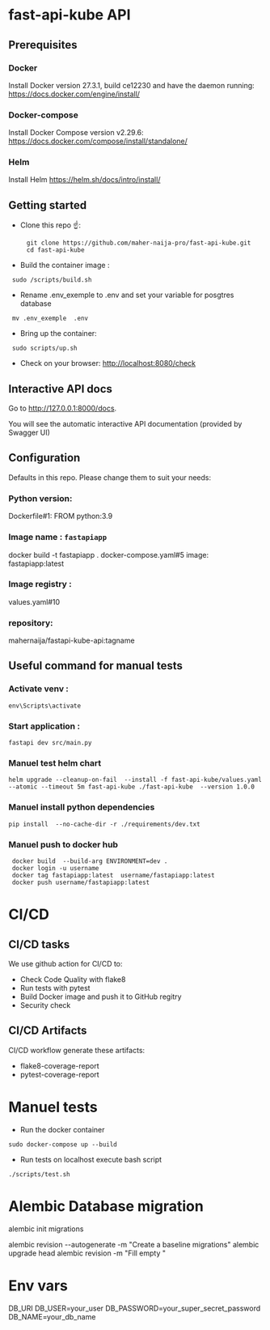 # fast-api-kube API

## Prerequisites

### Docker

Install Docker version 27.3.1, build ce12230 and have the daemon running: https://docs.docker.com/engine/install/

### Docker-compose

Install Docker Compose version v2.29.6: https://docs.docker.com/compose/install/standalone/

### Helm

Install Helm https://helm.sh/docs/intro/install/

## Getting started

- Clone this repo ☝️:

```
     git clone https://github.com/maher-naija-pro/fast-api-kube.git
     cd fast-api-kube
```

- Build the container image :

```
 sudo /scripts/build.sh
```

- Rename .env_exemple to .env and set your variable for posgtres database

```
 mv .env_exemple  .env
```

- Bring up the container:

```
 sudo scripts/up.sh
```

- Check on your browser: <http://localhost:8080/check>

## Interactive API docs

Go to http://127.0.0.1:8000/docs.

You will see the automatic interactive API documentation (provided by Swagger UI)

## Configuration

Defaults in this repo. Please change them to suit your needs:

### Python version:

Dockerfile#1: FROM python:3.9

### Image name : `fastapiapp`

docker build -t fastapiapp .
docker-compose.yaml#5 image: fastapiapp:latest

### Image registry :

values.yaml#10

### repository:

mahernaija/fastapi-kube-api:tagname

## Useful command for manual tests

### Activate venv :

```
env\Scripts\activate
```

### Start application :

```
fastapi dev src/main.py
```

### Manuel test helm chart

```
helm upgrade --cleanup-on-fail  --install -f fast-api-kube/values.yaml --atomic --timeout 5m fast-api-kube ./fast-api-kube  --version 1.0.0
```
### Manuel install python dependencies
```
pip install  --no-cache-dir -r ./requirements/dev.txt

```
### Manuel push to docker hub

```
 docker build  --build-arg ENVIRONMENT=dev .
 docker login -u username
 docker tag fastapiapp:latest  username/fastapiapp:latest
 docker push username/fastapiapp:latest
```

# CI/CD
## CI/CD tasks
We use github action for CI/CD to:
 - Check Code Quality with flake8
 - Run tests with pytest
 - Build Docker image and push it to GitHub regitry
 - Security check

## CI/CD Artifacts
CI/CD workflow generate these artifacts:
 - flake8-coverage-report
 - pytest-coverage-report

# Manuel tests
- Run the docker container
```
sudo docker-compose up --build
```

- Run tests on localhost execute bash script

```
./scripts/test.sh

```

# Alembic Database migration

 alembic init migrations

 alembic revision --autogenerate -m "Create a baseline migrations"
 alembic upgrade head
 alembic revision -m "Fill empty "

 # Env vars 
DB_URI
DB_USER=your_user
DB_PASSWORD=your_super_secret_password
DB_NAME=your_db_name